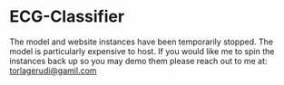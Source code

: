 # ECG-Classifier

The model and website instances have been temporarily stopped. The model is particularly expensive to host. If you would like me to spin the instances back up so you may demo them please reach out to me at:
torlagerudi@gamil.com
